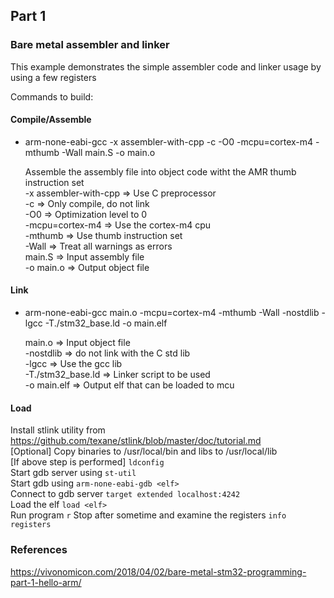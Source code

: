 ## Part 1
### Bare metal assembler and linker

This example demonstrates the simple assembler code and linker usage by using a few registers

Commands to build:
#### Compile/Assemble
- arm-none-eabi-gcc -x assembler-with-cpp -c -O0 -mcpu=cortex-m4 -mthumb -Wall main.S -o main.o
    
    Assemble the assembly file into object code witht the AMR thumb instruction set  
    -x assembler-with-cpp => Use C preprocessor  
    -c => Only compile, do not link  
    -O0 => Optimization level to 0  
    -mcpu=cortex-m4 => Use the cortex-m4 cpu  
    -mthumb => Use thumb instruction set  
    -Wall => Treat all warnings as errors  
    main.S => Input assembly file  
    -o main.o => Output object file  

#### Link
- arm-none-eabi-gcc main.o -mcpu=cortex-m4 -mthumb -Wall -nostdlib -lgcc -T./stm32_base.ld -o main.elf
    
    main.o => Input object file  
    -nostdlib => do not link with the C std lib  
    -lgcc => Use the gcc lib  
    -T./stm32_base.ld => Linker script to be used  
    -o main.elf => Output elf that can be loaded to mcu  

#### Load
Install stlink utility from https://github.com/texane/stlink/blob/master/doc/tutorial.md  
[Optional] Copy binaries to /usr/local/bin and libs to /usr/local/lib  
[If above step is performed] ``ldconfig``  
Start gdb server using ``st-util``  
Start gdb using ``arm-none-eabi-gdb <elf>``  
Connect to gdb server ``target extended localhost:4242``  
Load the elf ``load <elf>``  
Run program ``r`` 
Stop after sometime and examine the registers ``info registers``



### References
https://vivonomicon.com/2018/04/02/bare-metal-stm32-programming-part-1-hello-arm/
